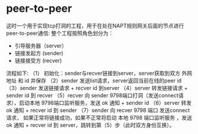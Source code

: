# peer-to-peer
这时一个用于实现tcp打洞的工程，用于在处在NAPT规则网关后面的节点进行peer-to-peer通信:
整个工程按照角色划分为：
  + 引导服务器（server）
  + 链接发起方 (sender)
  + 链接接受方 (recver)

流程如下:
（1） 初始化：sender与recver链接到server，server获取到双方 外网地址 和 id 并保存
（2）sender 发送list请求，server返回当前在线的peer id
（3）sender 发送链接请求 + recver id 到server
（4）server 转发链接请求 + sender id 到 recver
（5）recver 向 sender 9798端口打洞（发送connect请求），启动本地 9798端口监听服务，发送 ok 通知 + sender id 
（6）server 转发 ok 通知 + recver id 到 sender
（7）sender 向 recver 9798 端口 发送connect请求， 如果正常将链接成功，如果不正常将启动 本地 9798 端口监听服务 ，发送 ok 通知 + recver id 到 server，跳转到第（5）步（此时双方身份互换）。

